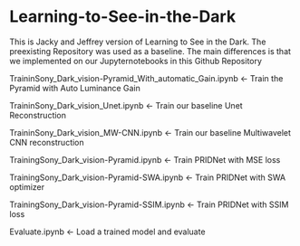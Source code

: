 # Learning-to-See-in-the-Dark

This is Jacky and Jeffrey version of Learning to See in the Dark. The preexisting Repository was used as a baseline. The main differences is that we implemented on our Jupyternotebooks in this Github Repository 

TraininSony_Dark_vision-Pyramid_With_automatic_Gain.ipynb <- Train the Pyramid with Auto Luminance Gain

TraininSony_Dark_vision_Unet.ipynb <- Train our baseline Unet Reconstruction

TraininSony_Dark_vision_MW-CNN.ipynb <- Train our baseline Multiwavelet CNN reconstruction

TrainingSony_Dark_vision-Pyramid.ipynb <- Train PRIDNet with MSE loss

TrainingSony_Dark_vision-Pyramid-SWA.ipynb <- Train PRIDNet with SWA optimizer

TrainingSony_Dark_vision-Pyramid-SSIM.ipynb <- Train PRIDNet with SSIM loss

Evaluate.ipynb <- Load a trained model and evaluate
